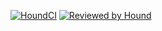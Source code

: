 [![HoundCI](https://img.shields.io/badge/style--blue.svg?label=HoundCI&logo=eslint&style=flat)](https://houndci.com)
[![Reviewed by Hound](https://img.shields.io/badge/Reviewed_by-Hound-8E64B0.svg)](https://houndci.com)
